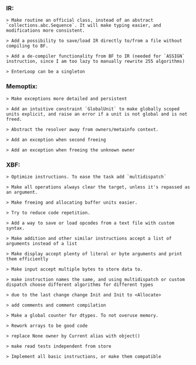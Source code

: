 ### IR:
    > Make routine an official class, instead of an abstract `collections.abc.Sequence`. It will make typing easier, and modifications more consistent.

    > Add a possibility to save/load IR directly to/from a file without compiling to BF.

    > Add a de-compiler functionality from BF to IR (needed for `ASSIGN` instruction, since I am too lazy to manually rewrite 255 algorithms)

    > EnterLoop can be a singleton

### Memoptix:
    > Make exceptions more detailed and persistent

    > Add an intuitive constraint `GlobalUnit` to make globally scoped units explicit, and raise an error if a unit is not global and is not freed. 

    > Abstract the resolver away from owners/metainfo context. 

    > Add an exception when second freeing

    > Add an exception when freeing the unknown owner

### XBF:
    > Optimize instructions. To ease the task add `multidispatch`

    > Make all operations always clear the target, unless it's repassed as an argument.

    > Make freeing and allocating buffer units easier.

    > Try to reduce code repetition.

    > Add a way to save or load opcodes from a text file with custom syntax.

    > Make addition and other similar instructions accept a list of arguments instead of a list

    > Make display accept plenty of literal or byte arguments and print them efficiently

    > Make input accept multiple bytes to store data to.

    > make instruction names the same, and using multidispatch or custom dispatch choose different algorithms for different types

    > due to the last change change Init and Init to <Allocate>

    > add comments and comment compilation

    > Make a global counter for dtypes. To not overuse memory.

    > Rework arrays to be good code

    > replace None owner by Current alias with object()

    > make read tests independent from store

    > Implement all basic instructions, or make them compatible